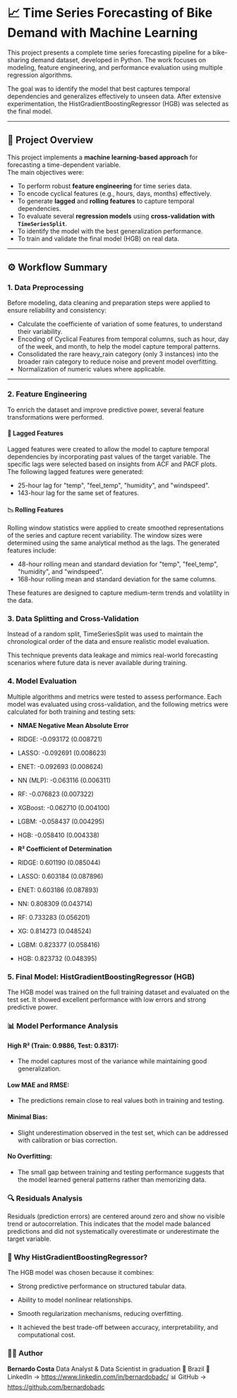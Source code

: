 # 📈 Time Series Forecasting of Bike Demand with Machine Learning
This project presents a complete time series forecasting pipeline for a bike-sharing demand dataset, developed in Python. The work focuses on modeling, feature engineering, and performance evaluation using multiple regression algorithms.

The goal was to identify the model that best captures temporal dependencies and generalizes effectively to unseen data. After extensive experimentation, the HistGradientBoostingRegressor (HGB) was selected as the final model.

---

## 🧩 Project Overview

This project implements a **machine learning-based approach** for forecasting a time-dependent variable.  
The main objectives were:

- To perform robust **feature engineering** for time series data.
- To encode cyclical features (e.g., hours, days, months) effectively.
- To generate **lagged** and **rolling features** to capture temporal dependencies.
- To evaluate several **regression models** using **cross-validation with `TimeSeriesSplit`**.
- To identify the model with the best generalization performance.
- To train and validate the final model (HGB) on real data.

---

## ⚙️ Workflow Summary

### 1. Data Preprocessing

Before modeling, data cleaning and preparation steps were applied to ensure reliability and consistency:

- Calculate the coefficiente of variation of some features, to understand their variability.
- Encoding of Cyclical Features from temporal columns, such as hour, day of the week, and month, to help the model capture temporal patterns.
- Consolidated the rare heavy_rain category (only 3 instances) into the broader rain category to reduce noise and prevent model overfitting.
- Normalization of numeric values where applicable.

---

### 2. Feature Engineering

To enrich the dataset and improve predictive power, several feature transformations were performed.

#### 🔁 Lagged Features

Lagged features were created to allow the model to capture temporal dependencies by incorporating past values of the target variable. The specific lags were selected based on insights from ACF and PACF plots. The following lagged features were generated:

- 25-hour lag for "temp", "feel_temp", "humidity", and "windspeed".
- 143-hour lag for the same set of features.

#### 📉 Rolling Features

Rolling window statistics were applied to create smoothed representations of the series and capture recent variability. The window sizes were determined using the same analytical method as the lags. The generated features include:

- 48-hour rolling mean and standard deviation for "temp", "feel_temp", "humidity", and "windspeed".
- 168-hour rolling mean and standard deviation for the same columns.

These features are designed to capture medium-term trends and volatility in the data.

### 3. Data Splitting and Cross-Validation

Instead of a random split, TimeSeriesSplit was used to maintain the chronological order of the data and ensure realistic model evaluation.

This technique prevents data leakage and mimics real-world forecasting scenarios where future data is never available during training.

### 4. Model Evaluation

Multiple algorithms and metrics were tested to assess performance. Each model was evaluated using cross-validation, and the following metrics were calculated for both training and testing sets:

- **NMAE Negative Mean Absolute Error**

- RIDGE: -0.093172 (0.008721)
- LASSO: -0.092691 (0.008623)
- ENET: -0.092693 (0.008624)
- NN (MLP): -0.063116 (0.006311)
- RF: -0.076823 (0.007322)
- XGBoost: -0.062710 (0.004100)
- LGBM: -0.058437 (0.004295)
- HGB: -0.058410 (0.004338)

- **R² Coefficient of Determination**

- RIDGE: 0.601190 (0.085044)
- LASSO: 0.603184 (0.087896)
- ENET: 0.603186 (0.087893)
- NN: 0.808309 (0.043714)
- RF: 0.733283 (0.056201)
- XG: 0.814273 (0.048524)
- LGBM: 0.823377 (0.058416)
- HGB: 0.823732 (0.048395)

### 5. Final Model: HistGradientBoostingRegressor (HGB)

The HGB model was trained on the full training dataset and evaluated on the test set.
It showed excellent performance with low errors and strong predictive power.

### 📊 Model Performance Analysis

#### High R² (Train: 0.9886, Test: 0.8317):
- The model captures most of the variance while maintaining good generalization.

#### Low MAE and RMSE:
- The predictions remain close to real values both in training and testing.

#### Minimal Bias:
- Slight underestimation observed in the test set, which can be addressed with calibration or bias correction.

#### No Overfitting:
- The small gap between training and testing performance suggests that the model learned general patterns rather than memorizing data.


### 🔍 Residuals Analysis

Residuals (prediction errors) are centered around zero and show no visible trend or autocorrelation.
This indicates that the model made balanced predictions and did not systematically overestimate or underestimate the target variable.


### 🧠 Why HistGradientBoostingRegressor?

The HGB model was chosen because it combines:

- Strong predictive performance on structured tabular data.

- Ability to model nonlinear relationships.

- Smooth regularization mechanisms, reducing overfitting.

- It achieved the best trade-off between accuracy, interpretability, and computational cost.


### 🧑‍💻 Author

**Bernardo Costa**
Data Analyst & Data Scientist in graduation
📍 Brazil
💼 LinkedIn -> https://www.linkedin.com/in/bernardobadc/
📊 GitHub -> https://github.com/bernardobadc